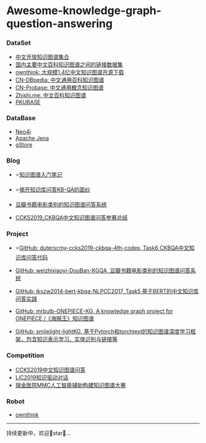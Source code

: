 # Awesome-knowledge-graph-question-answering

### DataSet

+ [中文开放知识图谱集合](http://openkg.cn/dataset)
+ [国内主要中文百科知识图谱之间的链接数据集](http://openkg.cn/dataset/links-encyclopedia)
+ [ownthink: 大规模1.4亿中文知识图谱开源下载](http://openkg.cn/dataset/ownthink-v2)
+ [CN-DBpedia: 中文通用百科知识图谱](http://openkg.cn/dataset/cndbpedia)
+ [CN-Probase: 中文通用概念知识图谱](http://openkg.cn/dataset/cnprobase)
+ [Zhishi.me: 中文百科知识图谱](http://openkg.cn/dataset/zhishi-me-dump)
+ [PKUBASE](https://github.com/pkumod/CKBQA)

### DataBase

+ [Neo4j](https://neo4j.com/)
+ [Apache Jena](https://jena.apache.org/)
+ [gStore](http://www.gstore-pku.com/pcsite/index.html)

### Blog

+ :star:[知识图谱入门笔记](https://zhuanlan.zhihu.com/c_211846834)

+ :star:[揭开知识库问答KB-QA的面纱](https://zhuanlan.zhihu.com/p/27141786)
+ [豆瓣书籍电影类别的知识图谱问答系统](https://zhuanlan.zhihu.com/p/77594908)
+ [CCKS2019_CKBQA中文知识图谱问答参赛总结](http://www.zhuzongkui.top/2019/08/04/ccks2019_ckbqa/)

### Project

+ :star:[GitHub: duterscmy-ccks2019-ckbqa-4th-codes, Task6 CKBQA中文知识库问答代码](https://github.com/duterscmy/ccks2019-ckbqa-4th-codes)

+ [GitHub: weizhixiaoyi-DouBan-KGQA, 豆瓣书籍电影类别的知识图谱问答系统](https://github.com/weizhixiaoyi/DouBan-KGQA)
+ [ GitHub: jkszw2014-bert-kbqa-NLPCC2017, Task5 基于BERT的中文知识库问答实践](https://github.com/jkszw2014/bert-kbqa-NLPCC2017)
+ [GitHub: mrbulb-ONEPIECE-KG, A knowledge graph project for ONEPIECE /《海贼王》知识图谱](https://github.com/mrbulb/ONEPIECE-KG)
+ [GitHub: smilelight-lightKG, 基于Pytorch和torchtext的知识图谱深度学习框架，包含知识表示学习、实体识别与链接等](https://github.com/smilelight/lightKG)

### Competition

+ [CCKS2019中文知识图谱问答](https://www.biendata.com/competition/ccks_2019_6/)
+ [LIC2019知识驱动对话](http://lic2019.ccf.org.cn/talk)
+ [瑞金医院MMC人工智能辅助构建知识图谱大赛](https://tianchi.aliyun.com/competition/entrance/231687/introduction)

### Robot

+ [ownthink](https://www.ownthink.com/robot.html)

---

持续更新中，欢迎👏star:star2:...